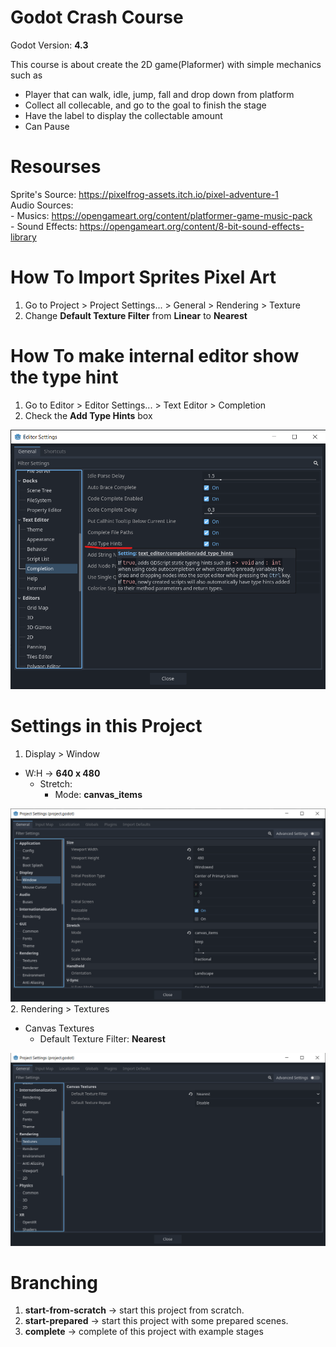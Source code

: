 # Godot Crash Course

Godot Version: **4.3**

This course is about create the 2D game(Plaformer) with simple mechanics such as
- Player that can walk, idle, jump, fall and drop down from platform
- Collect all collecable, and go to the goal to finish the stage
- Have the label to display the collectable amount
- Can Pause

# Resourses

Sprite's Source: https://pixelfrog-assets.itch.io/pixel-adventure-1
<br/>
Audio Sources:
	<br/>
	- Musics: https://opengameart.org/content/platformer-game-music-pack
	<br/>
	- Sound Effects: https://opengameart.org/content/8-bit-sound-effects-library


# How To Import Sprites Pixel Art

1. Go to Project > Project Settings... > General > Rendering > Texture
2. Change **Default Texture Filter** from **Linear** to **Nearest**

# How To make internal editor show the type hint

1. Go to Editor > Editor Settings... > Text Editor > Completion
2. Check the **Add Type Hints** box

![alt text](image-2.png)

# Settings in this Project
1. Display > Window
  - W:H → **640 x 480**
	- Stretch:
		- Mode: **canvas_items**

![alt text](image.png)
2. Rendering > Textures
  - Canvas Textures
	- Default Texture Filter: **Nearest**

![alt text](image-1.png)

# Branching
1. **start-from-scratch** -> start this project from scratch.
2. **start-prepared** -> start this project with some prepared scenes.
3. **complete** -> complete of this project with example stages